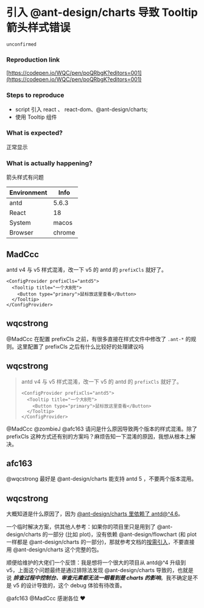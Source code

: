 # 引入 @ant-design/charts 导致 Tooltip 箭头样式错误

`unconfirmed`

### Reproduction link

[https://codepen.io/WQC/pen/poQRbgK?editors=001](https://codepen.io/WQC/pen/poQRbgK?editors=001)

### Steps to reproduce

- script 引入 react 、 react-dom、@ant-design/charts;
- 使用 Tooltip 组件

### What is expected?

正常显示

### What is actually happening?

箭头样式有问题

| Environment | Info   |
| ----------- | ------ |
| antd        | 5.6.3  |
| React       | 18     |
| System      | macos  |
| Browser     | chrome |

<!-- generated by ant-design-issue-helper. DO NOT REMOVE -->

## MadCcc

antd v4 与 v5 样式混淆，改一下 v5 的 antd 的 `prefixCls` 就好了。

```
<ConfigProvider prefixCls="antd5">
  <Tooltip title="一个大B兜">
    <Button type="primary">鼠标放这里查看</Button>
  </Tooltip>
</ConfigProvider>
```

## wqcstrong

@MadCcc 在配置 prefixCls 之前，有很多直接在样式文件中修改了 `.ant-*` 的规则。这里配置了 prefixCls 之后有什么比较好的处理建议吗

## wqcstrong

> antd v4 与 v5 样式混淆，改一下 v5 的 antd 的 `prefixCls` 就好了。
>
> ```
> <ConfigProvider prefixCls="antd5">
>   <Tooltip title="一个大B兜">
>     <Button type="primary">鼠标放这里查看</Button>
>   </Tooltip>
> </ConfigProvider>
> ```

@MadCcc @zombieJ @afc163 请问是什么原因导致两个版本的样式混淆。除了 prefixCls 这种方式还有别的方案吗？麻烦告知一下混淆的原因，我想从根本上解决。

## afc163

@wqcstrong 最好是 @ant-design/charts 能支持 antd 5 ，不要两个版本混用。

## wqcstrong

大概知道是什么原因了，因为 [@ant-design/charts 里依赖了 antd@^4.6](https://github.com/ant-design/ant-design-charts/blob/master/packages/flowchart/package.json#L51)。

一个临时解决方案，供其他人参考：如果你的项目里只是用到了 @ant-design/charts 的一部分 (比如 plot)，没有依赖 @ant-design/flowchart (和 plot 一样都是 @ant-design/charts 的一部分)，那就参考文档的[按需引入](https://charts.ant.design/manual/getting-started#%E6%B5%8F%E8%A7%88%E5%99%A8%E5%BC%95%E5%85%A5)，不要直接用 @ant-design/charts 这个完整的包。

顺便给维护的大佬们一个反馈：我是想将一个很大的项目从 antd@^4 升级到 v5，上面这个问题最终是通过排除法发现 @ant-design/charts 导致的，也就是说 _**排查过程中控制台、审查元素都无法一眼看到是 charts 的影响**_。我不确定是不是 v5 的设计导致的，这个 debug 体验有待改善。

@afc163 @MadCcc 感谢各位 ❤️
